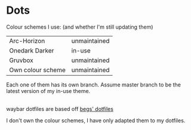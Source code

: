 <h1> Dots </h1>

Colour schemes I use: (and whether I'm still updating them)
<table>
  <tr>
    <td>Arc-Horizon</td>
    <td>unmaintained</td>
  </tr>
  <tr>
    <td>Onedark Darker</td>
    <td>in-use</td>
  </tr>
  <tr>
    <td>Gruvbox</td>
    <td>unmaintained</td>
  </tr>
  <tr>
    <td>Own colour scheme</td>
    <td>unmaintained</td>
  </tr>
</table>
Each one of them has its own branch. Assume master branch to be the latest version of my in-use theme.
<br/><br/>

waybar dotfiles are based off [begs' dotfiles](https://git.sr.ht/~begs/dotfiles/tree/1c92a56187a56c8531f04dea17c5f96acd9e49c4/item/.config/waybar)

I don't own the colour schemes, I have only adapted them to my dotfiles.
